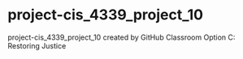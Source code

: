 # project-cis_4339_project_10
project-cis_4339_project_10 created by GitHub Classroom
Option C: Restoring Justice